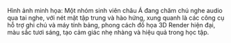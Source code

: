 Hình ảnh minh họa: Một nhóm sinh viên châu Á đang chăm chú nghe audio qua tai nghe, với nét mặt tập trung và hào hứng, xung quanh là các công cụ hỗ trợ ghi chú và máy tính bảng, phong cách đồ họa 3D Render hiện đại, màu sắc tươi sáng, tạo cảm giác nhẹ nhàng và hiệu quả trong học tập.